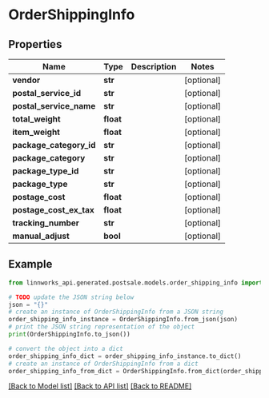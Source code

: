 # OrderShippingInfo


## Properties

Name | Type | Description | Notes
------------ | ------------- | ------------- | -------------
**vendor** | **str** |  | [optional] 
**postal_service_id** | **str** |  | [optional] 
**postal_service_name** | **str** |  | [optional] 
**total_weight** | **float** |  | [optional] 
**item_weight** | **float** |  | [optional] 
**package_category_id** | **str** |  | [optional] 
**package_category** | **str** |  | [optional] 
**package_type_id** | **str** |  | [optional] 
**package_type** | **str** |  | [optional] 
**postage_cost** | **float** |  | [optional] 
**postage_cost_ex_tax** | **float** |  | [optional] 
**tracking_number** | **str** |  | [optional] 
**manual_adjust** | **bool** |  | [optional] 

## Example

```python
from linnworks_api.generated.postsale.models.order_shipping_info import OrderShippingInfo

# TODO update the JSON string below
json = "{}"
# create an instance of OrderShippingInfo from a JSON string
order_shipping_info_instance = OrderShippingInfo.from_json(json)
# print the JSON string representation of the object
print(OrderShippingInfo.to_json())

# convert the object into a dict
order_shipping_info_dict = order_shipping_info_instance.to_dict()
# create an instance of OrderShippingInfo from a dict
order_shipping_info_from_dict = OrderShippingInfo.from_dict(order_shipping_info_dict)
```
[[Back to Model list]](../README.md#documentation-for-models) [[Back to API list]](../README.md#documentation-for-api-endpoints) [[Back to README]](../README.md)


